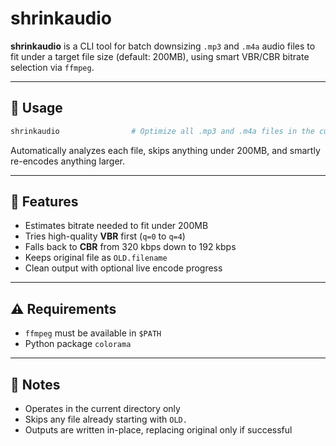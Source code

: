 # shrinkaudio

**shrinkaudio** is a CLI tool for batch downsizing `.mp3` and `.m4a` audio files to fit under a target file size (default: 200MB), using smart VBR/CBR bitrate selection via `ffmpeg`.

---

## 🚀 Usage

```bash
shrinkaudio                # Optimize all .mp3 and .m4a files in the current folder
```

Automatically analyzes each file, skips anything under 200MB, and smartly re-encodes anything larger.

---

## 🎯 Features

* Estimates bitrate needed to fit under 200MB
* Tries high-quality **VBR** first (`q=0` to `q=4`)
* Falls back to **CBR** from 320 kbps down to 192 kbps
* Keeps original file as `OLD.filename`
* Clean output with optional live encode progress

---

## ⚠️ Requirements

* `ffmpeg` must be available in `$PATH`
* Python package `colorama`

---

## 📁 Notes

* Operates in the current directory only
* Skips any file already starting with `OLD.`
* Outputs are written in-place, replacing original only if successful

